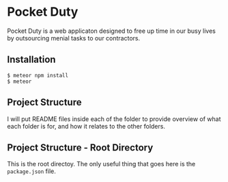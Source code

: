 # Pocket Duty
Pocket Duty is a web applicaton designed to free up time in our busy lives by outsourcing menial tasks to our contractors.

## Installation
`$ meteor npm install` \
`$ meteor`

## Project Structure
I will put README files inside each of the folder to provide overview of what each folder is for, and how it relates to the other folders.

## Project Structure - Root Directory

This is the root directoy. The only useful thing that goes here is the `package.json` file. 

